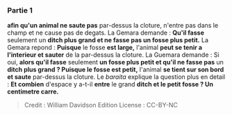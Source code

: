 
### Partie 1
<b>afin qu'un animal ne saute pas</b> par-dessus la cloture, n'entre pas dans le champ et ne cause pas de degats. La Gemara demande : <b>Qu'il fasse</b> seulement un <b>ditch plus grand et ne fasse pas un fosse plus petit.</b> La Gemara repond : <b>Puisque</b> le fosse <b>est large,</b> l'animal <b>peut se tenir a l'interieur et sauter</b> de la par-dessus la cloture. La Guemara demande : Si oui, <b>alors qu'il fasse</b> seulement <b>un fosse plus petit et qu'il ne fasse pas</b> un <b>ditch plus grand ? Puisque le fosse est petit,</b> l'animal <b>se tient sur son bord et saute</b> par-dessus la cloture. Le <i>baraita</i> explique la question plus en detail : <b>Et combien</b> d'espace y a-t-il <b>entre</b> le grand <b>ditch et le petit fosse ? Un centimetre carre.</b>

>Credit : William Davidson Edition
>License : CC-BY-NC